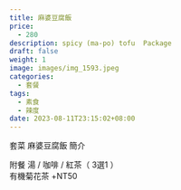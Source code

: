 ```yaml
---
title: 麻婆豆腐飯
price:
  - 280
description: spicy (ma-po) tofu  Package
draft: false
weight: 1
image: images/img_1593.jpeg
categories:
  - 套餐
tags:
  - 素食
  - 辣度
date: 2023-08-11T23:15:02+08:00
---
```


套菜 麻婆豆腐飯 簡介

  附餐  湯 / 咖啡 / 紅茶（ 3選1 ）\
  有機菊花茶 +NT50
